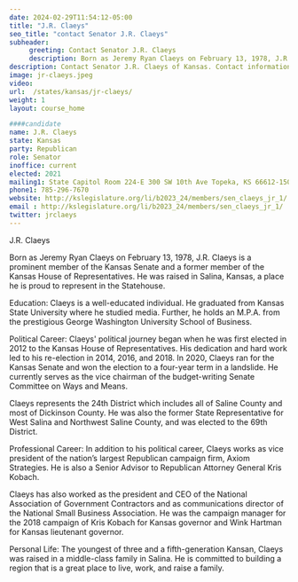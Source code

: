 ```yaml
---
date: 2024-02-29T11:54:12-05:00
title: "J.R. Claeys"
seo_title: "contact Senator J.R. Claeys"
subheader:
     greeting: Contact Senator J.R. Claeys
     description: Born as Jeremy Ryan Claeys on February 13, 1978, J.R. Claeys is a prominent member of the Kansas Senate and a former member of the Kansas House of Representatives, serving the 24th District, which includes all of Saline County and most of Dickinson County.
description: Contact Senator J.R. Claeys of Kansas. Contact information for J.R. Claeys includes email address, phone number, and mailing address.
image: jr-claeys.jpeg
video:
url:  /states/kansas/jr-claeys/
weight: 1
layout: course_home

####candidate
name: J.R. Claeys
state: Kansas
party: Republican
role: Senator
inoffice: current
elected: 2021
mailing1: State Capitol Room 224-E 300 SW 10th Ave Topeka, KS 66612-1504
phone1: 785-296-7670
website: http://kslegislature.org/li/b2023_24/members/sen_claeys_jr_1/
email : http://kslegislature.org/li/b2023_24/members/sen_claeys_jr_1/
twitter: jrclaeys
---
```


J.R. Claeys

Born as Jeremy Ryan Claeys on February 13, 1978, J.R. Claeys is a prominent member of the Kansas Senate and a former member of the Kansas House of Representatives. He was raised in Salina, Kansas, a place he is proud to represent in the Statehouse.

Education:
Claeys is a well-educated individual. He graduated from Kansas State University where he studied media. Further, he holds an M.P.A. from the prestigious George Washington University School of Business.

Political Career:
Claeys' political journey began when he was first elected in 2012 to the Kansas House of Representatives. His dedication and hard work led to his re-election in 2014, 2016, and 2018. In 2020, Claeys ran for the Kansas Senate and won the election to a four-year term in a landslide. He currently serves as the vice chairman of the budget-writing Senate Committee on Ways and Means.

Claeys represents the 24th District which includes all of Saline County and most of Dickinson County. He was also the former State Representative for West Salina and Northwest Saline County, and was elected to the 69th District.

Professional Career:
In addition to his political career, Claeys works as vice president of the nation’s largest Republican campaign firm, Axiom Strategies. He is also a Senior Advisor to Republican Attorney General Kris Kobach.

Claeys has also worked as the president and CEO of the National Association of Government Contractors and as communications director of the National Small Business Association. He was the campaign manager for the 2018 campaign of Kris Kobach for Kansas governor and Wink Hartman for Kansas lieutenant governor.

Personal Life:
The youngest of three and a fifth-generation Kansan, Claeys was raised in a middle-class family in Salina. He is committed to building a region that is a great place to live, work, and raise a family.
